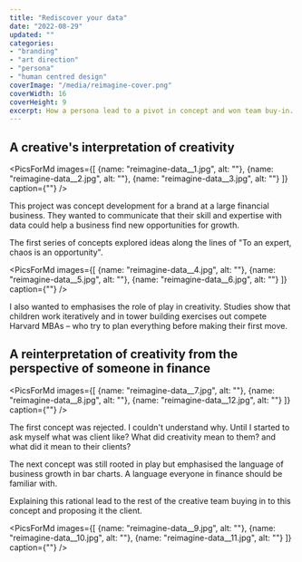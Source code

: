 ```yaml
---
title: "Rediscover your data"
date: "2022-08-29"
updated: ""
categories:
- "branding"
- "art direction"
- "persona"
- "human centred design"
coverImage: "/media/reimagine-cover.png"
coverWidth: 16
coverHeight: 9
excerpt: How a persona lead to a pivot in concept and won team buy-in.
---
```


<script>
    import PicForMd from '../components/PicForMd.svelte';
    import PicsForMd from '../components/PicsForMd.svelte';
</script>

## A creative's interpretation of creativity

<PicsForMd images={[
{name: "reimagine-data__1.jpg", alt: ""},
{name: "reimagine-data__2.jpg", alt: ""},
{name: "reimagine-data__3.jpg", alt: ""}
]} caption={""}
/>

This project was concept development for a brand at a large financial business. They wanted to 
communicate that their skill and expertise with data could help a business find new opportunities for
growth.



The first series of concepts explored ideas along the lines of 
"To an expert, chaos is an opportunity". 

<PicsForMd images={[
{name: "reimagine-data__4.jpg", alt: ""},
{name: "reimagine-data__5.jpg", alt: ""},
{name: "reimagine-data__6.jpg", alt: ""}
]} caption={""}
/>


I also wanted to emphasises the role of play in creativity. Studies show that children work iteratively
and in tower building exercises out compete Harvard MBAs – who try to plan everything before making their
first move.




## A reinterpretation of creativity from the perspective of someone in finance

<PicsForMd images={[
{name: "reimagine-data__7.jpg", alt: ""},
{name: "reimagine-data__8.jpg", alt: ""},
{name: "reimagine-data__12.jpg", alt: ""}
]} caption={""}
/>

The first concept was rejected. I couldn't understand why. Until I started to ask myself
what was client like? What did creativity mean to them? and what did it mean to their clients?

The next concept was still rooted in play but emphasised the language of business growth in bar charts.
A language everyone in finance should be familiar with. 

Explaining this rational lead to the rest of the creative team buying in to this concept and 
proposing it the client. 







<PicsForMd images={[
{name: "reimagine-data__9.jpg", alt: ""},
{name: "reimagine-data__10.jpg", alt: ""},
{name: "reimagine-data__11.jpg", alt: ""}
]} caption={""}
/>